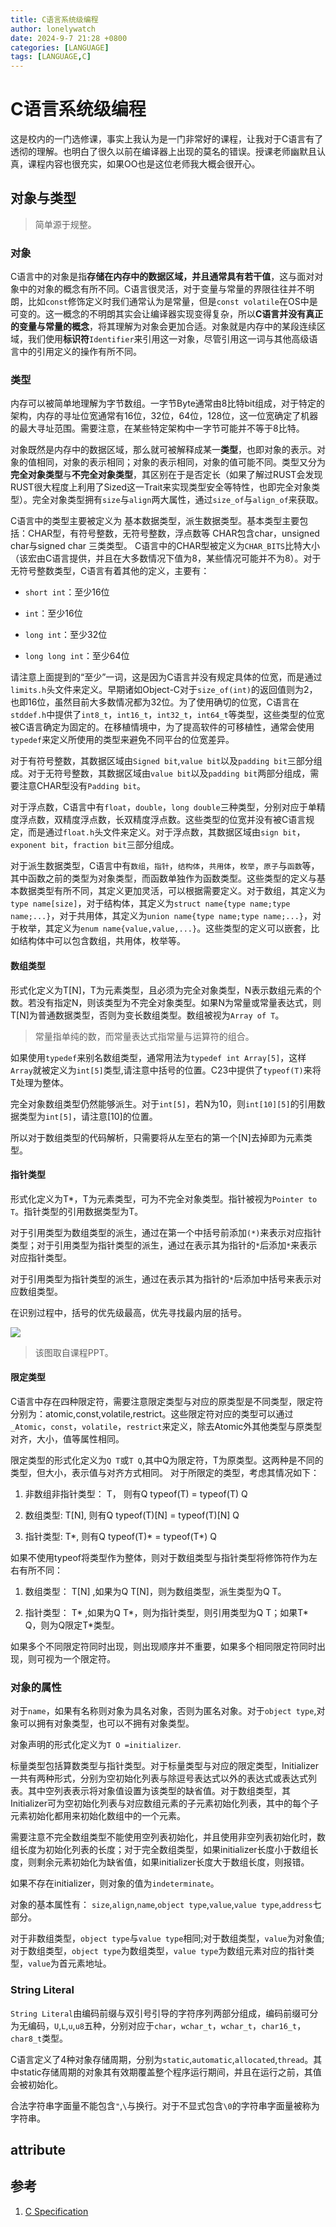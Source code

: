 ```yaml
---
title: C语言系统级编程
author: lonelywatch
date: 2024-9-7 21:28 +0800
categories: [LANGUAGE]
tags: [LANGUAGE,C] 
---
```


# C语言系统级编程

这是校内的一门选修课，事实上我认为是一门非常好的课程，让我对于C语言有了透彻的理解。也明白了很久以前在编译器上出现的莫名的错误。授课老师幽默且认真，课程内容也很充实，如果OO也是这位老师我大概会很开心。

## 对象与类型

> 简单源于规整。

### 对象

C语言中的对象是指**存储在内存中的数据区域，并且通常具有若干值**，这与面对对象中的对象的概念有所不同。C语言很灵活，对于变量与常量的界限往往并不明朗，比如`const`修饰定义时我们通常认为是常量，但是`const volatile`在OS中是可变的。这一概念的不明朗其实会让编译器实现变得复杂，所以**C语言并没有真正的变量与常量的概念**，将其理解为对象会更加合适。对象就是内存中的某段连续区域，我们使用**标识符**`Identifier`来引用这一对象，尽管引用这一词与其他高级语言中的引用定义的操作有所不同。

### 类型

内存可以被简单地理解为字节数组。一字节Byte通常由8比特bit组成，对于特定的架构，内存的寻址位宽通常有16位，32位，64位，128位，这一位宽确定了机器的最大寻址范围。需要注意，在某些特定架构中一字节可能并不等于8比特。

对象既然是内存中的数据区域，那么就可被解释成某一**类型**，也即对象的表示。对象的值相同，对象的表示相同；对象的表示相同，对象的值可能不同。类型又分为**完全对象类型**与**不完全对象类型**，其区别在于是否定长（如果了解过RUST会发现RUST很大程度上利用了Sized这一Trait来实现类型安全等特性，也即完全对象类型）。完全对象类型拥有`size`与`align`两大属性，通过`size_of`与`align_of`来获取。


C语言中的类型主要被定义为 基本数据类型，派生数据类型。基本类型主要包括：CHAR型，有符号整数，无符号整数，浮点数等 CHAR包含char，unsigned char与signed char 三类类型。 C语言中的CHAR型被定义为`CHAR_BITS`比特大小（该宏由C语言提供，并且在大多数情况下值为8，某些情况可能并不为8）。对于无符号整数类型，C语言有着其他的定义，主要有：

- `short int`：至少16位

- `int`：至少16位

- `long int`：至少32位

- `long long int`：至少64位

请注意上面提到的“至少”一词，这是因为C语言并没有规定具体的位宽，而是通过`limits.h`头文件来定义。早期诸如Object-C对于`size_of(int)`的返回值则为2，也即16位，虽然目前大多数情况都为32位。为了使用确切的位宽，C语言在`stddef.h`中提供了`int8_t`，`int16_t`，`int32_t`，`int64_t`等类型，这些类型的位宽被C语言确定为固定的。在移植情境中，为了提高软件的可移植性，通常会使用`typedef`来定义所使用的类型来避免不同平台的位宽差异。

对于有符号整数，其数据区域由`Signed bit`,`value bit`以及`padding bit`三部分组成。对于无符号整数，其数据区域由`value bit`以及`padding bit`两部分组成，需要注意CHAR型没有`Padding bit`。

对于浮点数，C语言中有`float`，`double`，`long double`三种类型，分别对应于单精度浮点数，双精度浮点数，长双精度浮点数。这些类型的位宽并没有被C语言规定，而是通过`float.h`头文件来定义。对于浮点数，其数据区域由`sign bit`，`exponent bit`，`fraction bit`三部分组成。

对于派生数据类型，C语言中有`数组`，`指针`，`结构体`，`共用体`，`枚举`，`原子`与`函数`等，其中函数之前的类型为对象类型，而函数单独作为函数类型。这些类型的定义与基本数据类型有所不同，其定义更加灵活，可以根据需要定义。对于数组，其定义为`type name[size]`，对于结构体，其定义为`struct name{type name;type name;...}`，对于共用体，其定义为`union name{type name;type name;...}`，对于枚举，其定义为`enum name{value,value,...}`。这些类型的定义可以嵌套，比如结构体中可以包含数组，共用体，枚举等。

#### 数组类型

形式化定义为T[N]，T为元素类型，且必须为完全对象类型，N表示数组元素的个数。若没有指定N，则该类型为不完全对象类型。如果N为常量或常量表达式，则T[N]为普通数据类型，否则为变长数组类型。数组被视为`Array of T`。

> 常量指单纯的数，而常量表达式指常量与运算符的组合。

如果使用`typedef`来别名数组类型，通常用法为`typedef int Array[5]`，这样`Array`就被定义为`int[5]`类型,请注意中括号的位置。C23中提供了`typeof(T)`来将T处理为整体。

完全对象数组类型仍然能够派生。对于`int[5]`，若N为10，则`int[10][5]`的引用数据类型为`int[5]`，请注意\[10\]的位置。

所以对于数组类型的代码解析，只需要将从左至右的第一个\[N\]去掉即为元素类型。

#### 指针类型

形式化定义为T*，T为元素类型，可为不完全对象类型。指针被视为`Pointer to T`。指针类型的引用数据类型为T。

对于引用类型为数组类型的派生，通过在第一个中括号前添加`(*)`来表示对应指针类型；对于引用类型为指针类型的派生，通过在表示其为指针的`*`后添加`*`来表示对应指针类型。

对于引用类型为指针类型的派生，通过在表示其为指针的`*`后添加中括号来表示对应数组类型。

在识别过程中，括号的优先级最高，优先寻找最内层的括号。

![](https://lonelywatch-1306651324.cos.ap-beijing.myqcloud.com/image-20240908121445495.png)

> 该图取自课程PPT。

#### 限定类型

C语言中存在四种限定符，需要注意限定类型与对应的原类型是不同类型，限定符分别为：atomic,const,volatile,restrict。这些限定符对应的类型可以通过`_Atomic`，`const`，`volatile`，`restrict`来定义，除去Atomic外其他类型与原类型对齐，大小，值等属性相同。

限定类型的形式化定义为`Q T`或`T Q`,其中Q为限定符，T为原类型。这两种是不同的类型，但大小，表示值与对齐方式相同。
对于所限定的类型，考虑其情况如下：

1. 非数组非指针类型： T， 则有Q typeof(T) = typeof(T) Q

2. 数组类型: T[N], 则有Q typeof(T)[N] = typeof(T)[N] Q

3. 指针类型: T*, 则有Q typeof(T)* = typeof(T*) Q

如果不使用typeof将类型作为整体，则对于数组类型与指针类型将修饰符作为左右有所不同：

1. 数组类型： T[N] ,如果为Q T[N]，则为数组类型，派生类型为Q T。

2. 指针类型： T* ,如果为Q T*，则为指针类型，则引用类型为Q T；如果T* Q，则为Q限定T*类型。

如果多个不同限定符同时出现，则出现顺序并不重要，如果多个相同限定符同时出现，则可视为一个限定符。

### 对象的属性

对于`name`，如果有名称则对象为具名对象，否则为匿名对象。对于`object type`,对象可以拥有对象类型，也可以不拥有对象类型。

对象声明的形式化定义为`T O =initializer`.

标量类型包括算数类型与指针类型。对于标量类型与对应的限定类型，Initializer一共有两种形式，分别为空初始化列表与除逗号表达式以外的表达式或表达式列表。其中空列表表示将对象值设置为该类型的缺省值。对于数组类型，其Initializer可为空初始化列表与对应数组元素的子元素初始化列表，其中的每个子元素初始化都用来初始化数组中的一个元素。

需要注意不完全数组类型不能使用空列表初始化，并且使用非空列表初始化时，数组长度为初始化列表的长度；对于完全数组类型，如果initializer长度小于数组长度，则剩余元素初始化为缺省值，如果initializer长度大于数组长度，则报错。

如果不存在initializer，则对象的值为`indeterminate`。


对象的基本属性有： `size`,`align`,`name`,`object type`,`value`,`value type`,`address`七部分。

对于非数组类型，`object type`与`value type`相同;对于数组类型，`value`为对象值;对于数组类型，`object type`为数组类型，`value type`为数组元素对应的指针类型，`value`为首元素地址。

### String Literal

`String Literal`由编码前缀与双引号引导的字符序列两部分组成，编码前缀可分为无编码，`U`,`L`,`u`,`u8`五种，分别对应于`char`，`wchar_t`，`wchar_t`，`char16_t`，`char8_t`类型。

C语言定义了4种对象存储周期，分别为`static`,`automatic`,`allocated`,`thread`。其中static存储周期的对象其有效期覆盖整个程序运行期间，并且在运行之前，其值会被初始化。

合法字符串字面量不能包含`"`,`\`与换行。对于不显式包含`\0`的字符串字面量被称为字符串。

## attribute

## 参考

1. [C Specification](https://www.iso.org/standard/74528.html)
